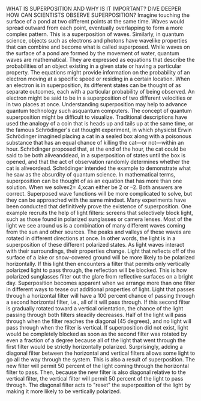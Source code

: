 WHAT IS SUPERPOSITION AND WHY IS IT IMPORTANT?
DIVE DEEPER
HOW CAN SCIENTISTS OBSERVE SUPERPOSITION?
Imagine touching the surface of a pond at two different points at the same time. Waves would spread outward from each point, eventually overlapping to form a more complex pattern. This is a superposition of waves. Similarly, in quantum science, objects such as electrons and photons have wavelike properties that can combine and become what is called superposed.
While waves on the surface of a pond are formed by the movement of water, quantum waves are mathematical. They are expressed as equations that describe the probabilities of an object existing in a given state or having a particular property. The equations might provide information on the probability of an electron moving at a specific speed or residing in a certain location. When an electron is in superposition, its different states can be thought of as separate outcomes, each with a particular probability of being observed. An electron might be said to be in a superposition of two different velocities or in two places at once. Understanding superposition may help to advance quantum technology such asquantum computers.
The concept of quantum superposition might be difficult to visualize. Traditional descriptions have used the analogy of a coin that is heads up and tails up at the same time, or the famous Schrödinger's cat thought experiment, in which physicist Erwin Schrödinger imagined placing a cat in a sealed box along with a poisonous substance that has an equal chance of killing the cat—or not—within an hour. Schrödinger proposed that, at the end of the hour, the cat could be said to be both aliveanddead, in a superposition of states until the box is opened, and that the act of observation randomly determines whether the cat is aliveordead. Schrödinger intended the example to demonstrate what he saw as the absurdity of quantum science.
In mathematical terms, superposition can be thought of as an equation that has more than one solution. When we solvex2= 4,xcan either be 2 or –2. Both answers are correct. Superposed wave functions will be more complicated to solve, but they can be approached with the same mindset.
Many experiments have been conducted that definitively prove the existence of superposition. One example recruits the help of light filters: screens that selectively block light, such as those found in polarized sunglasses or camera lenses.
Most of the light we see around us is a combination of many different waves coming from the sun and other sources. The peaks and valleys of these waves are rotated in different directions at once. In other words, the light is in a superposition of these different polarized states.
As light waves interact with their surroundings, their properties change. Light that reflects off of the surface of a lake or snow-covered ground will be more likely to be polarized horizontally. If this light then encounters a filter that permits only vertically polarized light to pass through, the reflection will be blocked. This is how polarized sunglasses filter out the glare from reflective surfaces on a bright day.
Superposition becomes apparent when we arrange more than one filter in different ways to tease out additional properties of light. Light that passes through a horizontal filter will have a 100 percent chance of passing through a second horizontal filter, i.e., all of it will pass through. If this second filter is gradually rotated toward a vertical orientation, the chance of the light passing through both filters steadily decreases. Half of the light will pass through when the filter reaches the diagonal (45 degrees), and no light will pass through when the filter is vertical.
If superposition did not exist, light would be completely blocked as soon as the second filter was rotated by even a fraction of a degree because all of the light that went through the first filter would be strictly horizontally polarized.
Surprisingly, adding a diagonal filter between the horizontal and vertical filters allows some light to go all the way through the system. This is also a result of superposition. The new filter will permit 50 percent of the light coming through the horizontal filter to pass. Then, because the new filter is also diagonal relative to the vertical filter, the vertical filter will permit 50 percent of the light to pass through.
The diagonal filter acts to "reset" the superposition of the light by making it more likely to be vertically polarized.